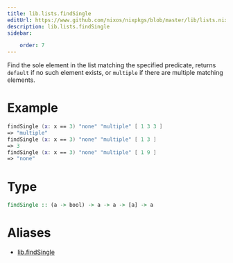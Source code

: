 ```yaml
---
title: lib.lists.findSingle
editUrl: https://www.github.com/nixos/nixpkgs/blob/master/lib/lists.nix#L254C5
description: lib.lists.findSingle
sidebar:

    order: 7
---
```


Find the sole element in the list matching the specified
predicate, returns `default` if no such element exists, or
`multiple` if there are multiple matching elements.

# Example

```nix
findSingle (x: x == 3) "none" "multiple" [ 1 3 3 ]
=> "multiple"
findSingle (x: x == 3) "none" "multiple" [ 1 3 ]
=> 3
findSingle (x: x == 3) "none" "multiple" [ 1 9 ]
=> "none"
```

# Type

```haskell
findSingle :: (a -> bool) -> a -> a -> [a] -> a
```


# Aliases

- [lib.findSingle](/reference/libfindSingle)



